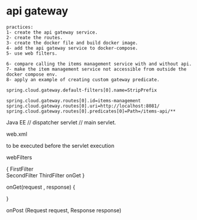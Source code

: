 
# api gateway


```text
practices:
1- create the api gateway service.
2- create the routes.
3- create the docker file and build docker image.
4- add the api gateway service to docker-compose.
5- use web filters. 

6- compare calling the items management service with and without api.
7- make the item management service not accessible from outside the docker compose env.
8- apply an example of creating custom gateway predicate.
```


```properties
spring.cloud.gateway.default-filters[0].name=StripPrefix

spring.cloud.gateway.routes[0].id=items-management
spring.cloud.gateway.routes[0].uri=http://localhost:8081/
spring.cloud.gateway.routes[0].predicates[0]=Path=/items-api/**
```




Java EE // dispatcher servlet // main servlet.

web.xml


to be executed before the servlet execution

webFilters



{
FirstFilter  
SecondFilter
ThirdFilter
onGet
}


onGet(request , response) {


}




onPost (Request request, Response response)



